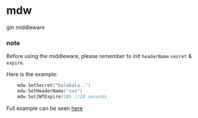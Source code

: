 # mdw
gin middleware

### note

Before using the middleware, please remember to init `headerName` `secret` & `expire`.

Here is the example:

```go
    mdw.SetSecret("balabala..")
	mdw.SetHeaderName("xxx")
	mdw.SetJWTExpire(20) //20 seconds
```

Full example can be seen [here](./example/main.go)